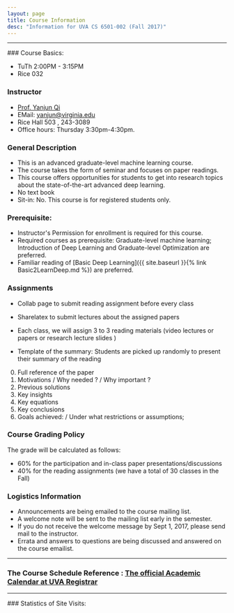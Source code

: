 ```yaml
---
layout: page
title: Course Information
desc: "Information for UVA CS 6501-002 (Fall 2017)"
---
```


<hr>
### Course Basics:

+ TuTh 2:00PM - 3:15PM
+ Rice 032

### Instructor

+ [Prof. Yanjun Qi](http://www.cs.virginia.edu/yanjun/)
+ EMail: [yanjun@virginia.edu](mailto:yanjun@virginia.edu)
+ Rice Hall 503 , 243-3089
+ Office hours: Thursday 3:30pm-4:30pm.

### General  Description

+ This is an advanced graduate-level machine learning course.
+ The course takes the form of seminar and focuses on paper readings.</li>
+ This course offers opportunities for students to get into research topics about the
 state-of-the-art advanced deep learning.
 + No text book
 + Sit-in: No.  This course is for registered students only.


### Prerequisite:
+ Instructor's Permission for enrollment is required for this
 course.
+ Required courses as prerequisite: Graduate-level machine
 learning; Introduction of Deep Learning and Graduate-level Optimization are preferred.
+ Familiar reading of [Basic Deep Learning]({{ site.baseurl }}{% link Basic2LearnDeep.md %})  are preferred.


### Assignments
+ Collab page to submit reading assignment before every class
+ Sharelatex to submit lectures about the assigned papers
+ Each class, we will assign 3 to 3 reading materials (video lectures or papers or research lecture slides )

+ Template of the summary: Students are picked up randomly to present their summary of the reading
0. Full reference of the paper
1. Motivations / Why needed ? / Why important ?
2. Previous solutions
3. Key insights
4. Key equations
5. Key conclusions
6. Goals achieved: / Under what restrictions or assumptions;



### Course Grading Policy
  The grade will be calculated as follows:
+ 60% for the participation and in-class paper presentations/discussions
+ 40% for the reading assignments (we have a total of 30 classes in the Fall)


### Logistics Information
+ Announcements are being emailed to the course mailing list.
+ A welcome note will be sent to the mailing  list early in the semester.
+ If you do not receive the welcome message by Sept 1, 2017, please
send mail to the instructor.
+ Errata and answers to questions are being discussed and answered
   on the course emailist.


<hr>

### The Course  Schedule Reference : [The official Academic Calendar at UVA Registrar](http://www.virginia.edu/registrar/calendar.html)

<hr>
### Statistics of Site Visits:
<script type="text/javascript" id="clustrmaps" src="//cdn.clustrmaps.com/map_v2.js?d=ROF9aP7vLMLqfs5eUAce51HSUDvdlHsI-Am4-aaho94&cl=ffffff&w=a"></script>
